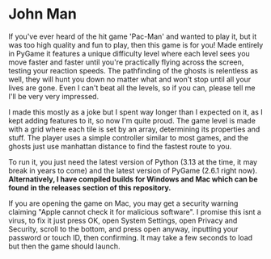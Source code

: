 # John Man

If you've ever heard of the hit game 'Pac-Man' and wanted to play it, but it was too high quality and fun to play, then this game is for you! Made entirely in PyGame it features a unique difficulty level where each level sees you move faster and faster until you're practically flying across the screen, testing your reaction speeds. The pathfinding of the ghosts is relentless as well, they will hunt you down no matter what and won't stop until all your lives are gone. Even I can't beat all the levels, so if you can, please tell me I'll be very very impressed.

I made this mostly as a joke but I spent way longer than I expected on it, as I kept adding features to it, so now I'm quite proud. The game level is made with a grid where each tile is set by an array, determining its properties and stuff. The player uses a simple controller similar to most games, and the ghosts just use manhattan distance to find the fastest route to you.

To run it, you just need the latest version of Python (3.13 at the time, it may break in years to come) and the latest version of PyGame (2.6.1 right now). **Alternatively, I have compiled builds for Windows and Mac which can be found in the releases section of this repository.**

If you are opening the game on Mac, you may get a security warning claiming "Apple cannot check it for malicious software". I promise this isnt a virus, to fix it just press OK, open System Settings, open Privacy and Security, scroll to the bottom, and press open anyway, inputting your password or touch ID, then confirming. It may take a few seconds to load but then the game should launch.
